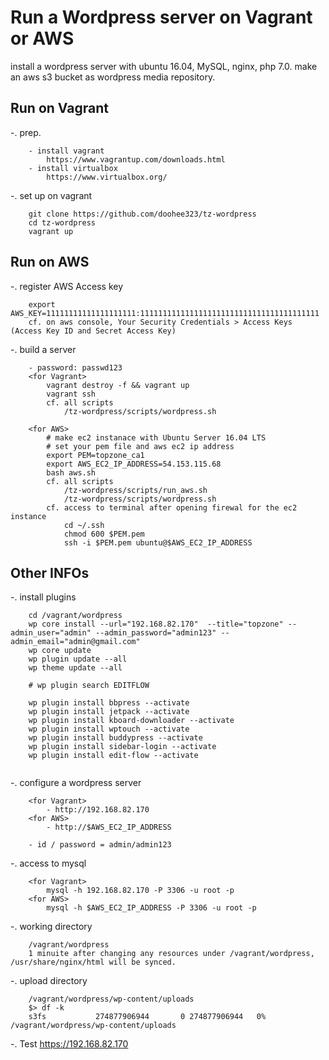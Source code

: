 # Run a Wordpress server on Vagrant or AWS

install a wordpress server with ubuntu 16.04, MySQL, nginx, php 7.0. 
make an aws s3 bucket as wordpress media repository.

## Run on Vagrant
-. prep.
```
    - install vagrant
        https://www.vagrantup.com/downloads.html
    - install virtualbox
        https://www.virtualbox.org/

```
-. set up on vagrant
```
    git clone https://github.com/doohee323/tz-wordpress
    cd tz-wordpress
    vagrant up
```

## Run on AWS
-. register AWS Access key
```
	export AWS_KEY=11111111111111111111:1111111111111111111111111111111111111111
	cf. on aws console, Your Security Credentials > Access Keys (Access Key ID and Secret Access Key)
```

-. build a server
```
	- password: passwd123
	<for Vagrant>
		vagrant destroy -f && vagrant up
		vagrant ssh
		cf. all scripts
			/tz-wordpress/scripts/wordpress.sh
		
	<for AWS>
		# make ec2 instanace with Ubuntu Server 16.04 LTS
		# set your pem file and aws ec2 ip address 
		export PEM=topzone_ca1
		export AWS_EC2_IP_ADDRESS=54.153.115.68
		bash aws.sh
		cf. all scripts
			/tz-wordpress/scripts/run_aws.sh
			/tz-wordpress/scripts/wordpress.sh
		cf. access to terminal after opening firewal for the ec2 instance
			cd ~/.ssh
			chmod 600 $PEM.pem
			ssh -i $PEM.pem ubuntu@$AWS_EC2_IP_ADDRESS
```

## Other INFOs
-. install plugins
```
	cd /vagrant/wordpress
	wp core install --url="192.168.82.170"  --title="topzone" --admin_user="admin" --admin_password="admin123" --admin_email="admin@gmail.com"
	wp core update
	wp plugin update --all
	wp theme update --all
	
	# wp plugin search EDITFLOW

	wp plugin install bbpress --activate
	wp plugin install jetpack --activate
	wp plugin install kboard-downloader --activate
	wp plugin install wptouch --activate
	wp plugin install buddypress --activate
	wp plugin install sidebar-login --activate
	wp plugin install edit-flow --activate
	
```

-. configure a wordpress server
```
	<for Vagrant>
		- http://192.168.82.170 
	<for AWS>
		- http://$AWS_EC2_IP_ADDRESS
		
	- id / password = admin/admin123
```

-. access to mysql
```
	<for Vagrant>
		mysql -h 192.168.82.170 -P 3306 -u root -p
	<for AWS>
		mysql -h $AWS_EC2_IP_ADDRESS -P 3306 -u root -p 
```

-. working directory
```
	/vagrant/wordpress 
	1 minuite after changing any resources under /vagrant/wordpress, /usr/share/nginx/html will be synced.
```

-. upload directory
```
	/vagrant/wordpress/wp-content/uploads
	$> df -k
	s3fs           274877906944       0 274877906944   0% /vagrant/wordpress/wp-content/uploads
```

-. Test
	https://192.168.82.170



